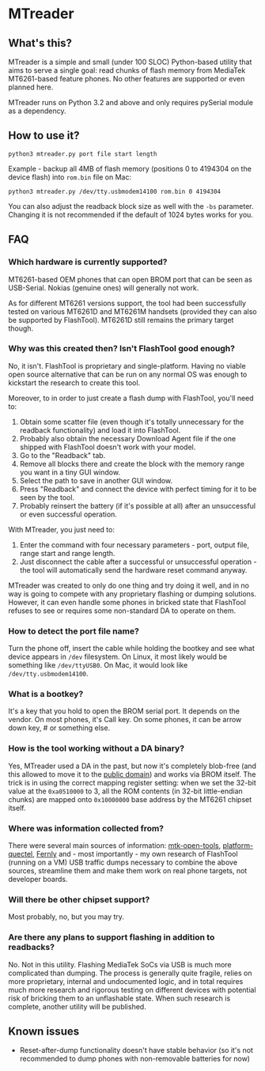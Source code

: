 # MTreader

## What's this?

MTreader is a simple and small (under 100 SLOC) Python-based utility that aims to serve a single goal: read chunks of flash memory from MediaTek MT6261-based feature phones. No other features are supported or even planned here.

MTreader runs on Python 3.2 and above and only requires pySerial module as a dependency.

## How to use it?

```
python3 mtreader.py port file start length
```

Example - backup all 4MB of flash memory (positions 0 to 4194304 on the device flash) into `rom.bin` file on Mac:

```
python3 mtreader.py /dev/tty.usbmodem14100 rom.bin 0 4194304
``` 

You can also adjust the readback block size as well with the `-bs` parameter. Changing it is not recommended if the default of 1024 bytes works for you.


## FAQ

### Which hardware is currently supported?

MT6261-based OEM phones that can open BROM port that can be seen as USB-Serial. Nokias (genuine ones) will generally not work.

As for different MT6261 versions support, the tool had been successfully tested on various MT6261D and MT6261M handsets (provided they can also be supported by FlashTool). MT6261D still remains the primary target though.

### Why was this created then? Isn't FlashTool good enough?

No, it isn't. FlashTool is proprietary and single-platform. Having no viable open source alternative that can be run on any normal OS was enough to kickstart the research to create this tool.

Moreover, to in order to just create a flash dump with FlashTool, you'll need to:

1. Obtain some scatter file (even though it's totally unnecessary for the readback functionality) and load it into FlashTool.
2. Probably also obtain the necessary Download Agent file if the one shipped with FlashTool doesn't work with your model.
3. Go to the "Readback" tab.
4. Remove all blocks there and create the block with the memory range you want in a tiny GUI window.
5. Select the path to save in another GUI window.
6. Press "Readback" and connect the device with perfect timing for it to be seen by the tool.
7. Probably reinsert the battery (if it's possible at all) after an unsuccessful or even successful operation.

With MTreader, you just need to:

1. Enter the command with four necessary parameters - port, output file, range start and range length.
2. Just disconnect the cable after a successful or unsuccessful operation - the tool will automatically send the hardware reset command anyway.

MTreader was created to only do one thing and try doing it well, and in no way is going to compete with any proprietary flashing or dumping solutions. However, it can even handle some phones in bricked state that FlashTool refuses to see or requires some non-standard DA to operate on them.

### How to detect the port file name?

Turn the phone off, insert the cable while holding the bootkey and see what device appears in `/dev` filesystem. On Linux, it most likely would be something like `/dev/ttyUSB0`. On Mac, it would look like `/dev/tty.usbmodem14100`.

### What is a bootkey?

It's a key that you hold to open the BROM serial port. It depends on the vendor. On most phones, it's Call key. On some phones, it can be arrow down key, # or something else.

### How is the tool working without a DA binary?

Yes, MTreader used a DA in the past, but now it's completely blob-free (and this allowed to move it to the [public domain](./UNLICENSE)) and works via BROM itself. The trick is in using the correct mapping register setting: when we set the 32-bit value at the `0xa0510000` to 3, all the ROM contents (in 32-bit little-endian chunks) are mapped onto `0x10000000` base address by the MT6261 chipset itself.

### Where was information collected from?

There were several main sources of information: [mtk-open-tools](https://github.com/mtek-hack-hack/mtk-open-tools), [platform-quectel](https://github.com/Wiz-IO/platform-quectel/blob/master/builder/frameworks/MT6261.py), [Fernly](https://github.com/xobs/fernly) and - most importantly - my own research of FlashTool (running on a VM) USB traffic dumps necessary to combine the above sources, streamline them and make them work on real phone targets, not developer boards.

### Will there be other chipset support?

Most probably, no, but you may try.

### Are there any plans to support flashing in addition to readbacks?

No. Not in this utility. Flashing MediaTek SoCs via USB is much more complicated than dumping. The process is generally quite fragile, relies on more proprietary, internal and undocumented logic, and in total requires much more research and rigorous testing on different devices with potential risk of bricking them to an unflashable state. When such research is complete, another utility will be published.

## Known issues

- Reset-after-dump functionality doesn't have stable behavior (so it's not recommended to dump phones with non-removable batteries for now)
